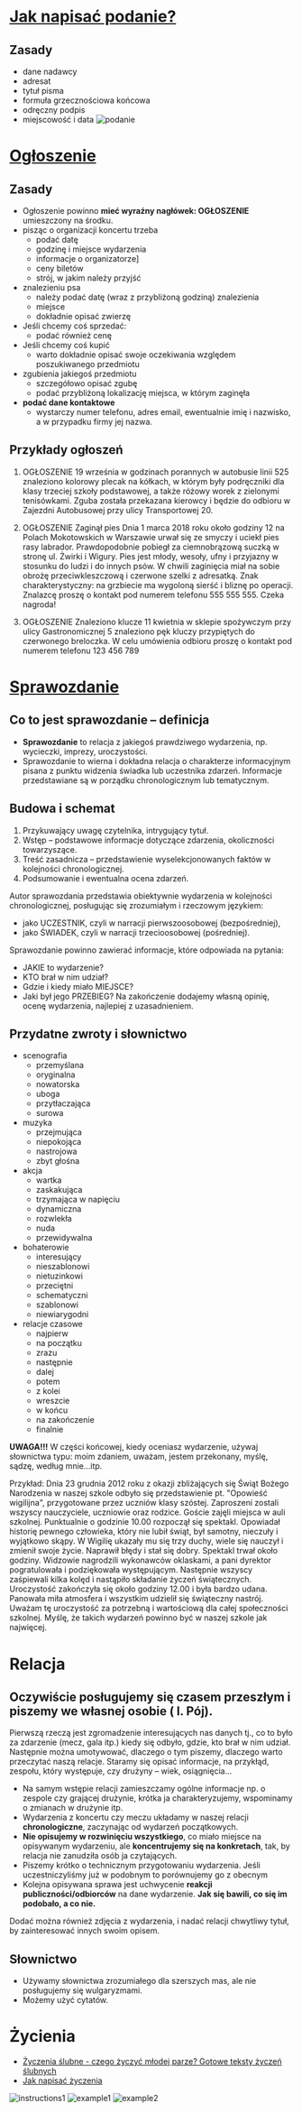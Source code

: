 # [Jak napisać podanie?](https://epodreczniki.pl/a/jak-napisac-podanie/DAX4dFDav)
## Zasady
* dane nadawcy
* adresat
* tytuł pisma
* formuła grzecznościowa końcowa
* odręczny podpis
* miejscowość i data
![podanie](./podanie.png)

# [Ogłoszenie](https://www.mjakmama24.pl/edukacja/pomoc-w-nauce/jak-napisac-ogloszenie-aa-Ugjq-RJ7j-1LzA.html)
## Zasady
* Ogłoszenie powinno **mieć wyraźny nagłówek: OGŁOSZENIE** umieszczony na środku.
* pisząc o organizacji koncertu trzeba
  * podać datę
  * godzinę i miejsce wydarzenia
  * informacje o organizatorze]
  * ceny biletów
  * strój, w jakim należy przyjść
* znalezieniu psa
  * należy podać datę (wraz z przybliżoną godziną) znalezienia
  * miejsce
  * dokładnie opisać zwierzę
* Jeśli chcemy coś sprzedać:
  * podać również cenę
* Jeśli chcemy coś kupić
  * warto dokładnie opisać swoje oczekiwania względem poszukiwanego przedmiotu
* zgubienia jakiegoś przedmiotu
  * szczegółowo opisać zgubę
  * podać przybliżoną lokalizację miejsca, w którym zaginęła
* **podać dane kontaktowe**
  * wystarczy numer telefonu, adres email, ewentualnie imię i nazwisko, a w przypadku firmy jej nazwa. 
## Przykłady ogłoszeń

1. OGŁOSZENIE
19 września w godzinach porannych w autobusie linii 525 znaleziono kolorowy plecak na kółkach, w którym były podręczniki dla klasy trzeciej szkoły podstawowej, a także różowy worek z zielonymi tenisówkami. Zguba została przekazana kierowcy i będzie do odbioru w Zajezdni Autobusowej przy ulicy Transportowej 20.

2. OGŁOSZENIE
Zaginął pies
Dnia 1 marca 2018 roku około godziny 12 na Polach Mokotowskich w Warszawie urwał się ze smyczy i uciekł pies rasy labrador. Prawdopodobnie pobiegł za ciemnobrązową suczką w stronę ul. Żwirki i Wigury. Pies jest młody, wesoły, ufny i przyjazny w stosunku do ludzi i do innych psów. W chwili zaginięcia miał na sobie obrożę przeciwkleszczową i czerwone szelki z adresatką. Znak charakterystyczny: na grzbiecie ma wygoloną sierść i bliznę po operacji. Znalazcę proszę o kontakt pod numerem telefonu 555 555 555. Czeka nagroda!

3. OGŁOSZENIE
Znaleziono klucze
11 kwietnia w sklepie spożywczym przy ulicy Gastronomicznej 5 znaleziono pęk kluczy przypiętych do czerwonego breloczka. W celu umówienia odbioru proszę o kontakt pod numerem telefonu 123 456 789

# [Sprawozdanie](https://eszkola.pl/jezyk-polski/sprawozdanie-8983.html)
## Co to jest sprawozdanie – definicja
- **Sprawozdanie** to relacja z jakiegoś prawdziwego wydarzenia, np. wycieczki, imprezy, uroczystości.
- Sprawozdanie to wierna i dokładna relacja o charakterze informacyjnym pisana z punktu widzenia świadka lub uczestnika zdarzeń. Informacje przedstawiane są w porządku chronologicznym lub tematycznym.

## Budowa i schemat
1. Przykuwający uwagę czytelnika, intrygujący tytuł.
2. Wstęp – podstawowe informacje dotyczące zdarzenia, okoliczności towarzyszące.
3. Treść zasadnicza – przedstawienie wyselekcjonowanych faktów w kolejności chronologicznej.
4. Podsumowanie i ewentualna ocena zdarzeń.

Autor sprawozdania przedstawia obiektywnie wydarzenia w kolejności chronologicznej, posługując się zrozumiałym i rzeczowym językiem:
- jako UCZESTNIK, czyli w narracji pierwszoosobowej (bezpośredniej),
- jako ŚWIADEK, czyli w narracji trzecioosobowej (pośredniej).

Sprawozdanie powinno zawierać informacje, które odpowiada na pytania:
- JAKIE to wydarzenie?
- KTO brał w nim udział?
- Gdzie i kiedy miało MIEJSCE?
- Jaki był jego PRZEBIEG?
Na zakończenie dodajemy własną opinię, ocenę wydarzenia, najlepiej z uzasadnieniem.

## Przydatne zwroty i słownictwo
* scenografia
  * przemyślana
  * oryginalna
  * nowatorska
  * uboga
  * przytłaczająca
  * surowa
* muzyka
  * przejmująca
  * niepokojąca
  * nastrojowa
  * zbyt głośna
* akcja
  * wartka
  * zaskakująca
  * trzymająca w napięciu
  * dynamiczna
  * rozwlekła
  * nuda
  * przewidywalna
* bohaterowie
  * interesujący
  * nieszablonowi
  * nietuzinkowi
  * przeciętni
  * schematyczni
  * szablonowi
  * niewiarygodni
* relacje czasowe
  * najpierw
  * na początku
  * zrazu
  * następnie
  * dalej
  * potem
  * z kolei
  * wreszcie
  * w końcu
  * na zakończenie
  * finalnie

**UWAGA!!!**
W części końcowej, kiedy oceniasz wydarzenie, używaj słownictwa typu:
moim zdaniem, uważam, jestem przekonany, myślę, sądzę, według mnie...itp.

Przykład:
Dnia 23 grudnia 2012 roku z okazji zbliżających się Świąt Bożego Narodzenia w naszej szkole odbyło się przedstawienie pt. "Opowieść wigilijna", przygotowane przez uczniów klasy szóstej. Zaproszeni zostali wszyscy nauczyciele, uczniowie oraz rodzice. Goście zajęli miejsca w auli szkolnej. Punktualnie o godzinie 10.00 rozpoczął się spektakl. Opowiadał historię pewnego człowieka, który nie lubił świąt, był samotny, nieczuły i wyjątkowo skąpy. W Wigilię ukazały mu się trzy duchy, wiele się nauczył i zmienił swoje życie. Naprawił błędy i stał się dobry. Spektakl trwał około godziny. Widzowie nagrodzili wykonawców oklaskami, a pani dyrektor pogratulowała i podziękowała występującym. Następnie wszyscy zaśpiewali kilka kolęd i nastąpiło składanie życzeń świątecznych. Uroczystość zakończyła się około godziny 12.00 i była bardzo udana. Panowała miła atmosfera i wszystkim udzielił się świąteczny nastrój. Uważam tę uroczystość za potrzebną i wartościową dla całej społeczności szkolnej. Myślę, że takich wydarzeń powinno być w naszej szkole jak najwięcej.

# Relacja
## Oczywiście **posługujemy się czasem przeszłym i piszemy we własnej osobie ( l. Pój)**.

Pierwszą rzeczą jest zgromadzenie interesujących nas danych tj., co to było za zdarzenie (mecz, gala itp.) kiedy się odbyło, gdzie, kto brał w nim udział. Następnie można umotywować, dlaczego o tym piszemy, dlaczego warto przeczytać naszą relacje. Staramy się opisać informacje, na przykłąd, zespołu, który występuje, czy drużyny – wiek, osiągnięcia…

- Na samym wstępie relacji zamieszczamy ogólne informacje np. o zespole czy grającej drużynie, krótka ja charakteryzujemy, wspominamy o zmianach w drużynie itp.
- Wydarzenia z koncertu czy meczu układamy w naszej relacji **chronologiczne**, zaczynając od wydarzeń początkowych. 
- **Nie opisujemy w rozwinięciu wszystkiego**, co miało miejsce na opisywanym wydarzeniu, ale **koncentrujemy się na konkretach**, tak, by relacja nie zanudziła osób ja czytających. 
- Piszemy krótko o technicznym przygotowaniu wydarzenia. Jeśli uczestniczyliśmy już w podobnym to porównujemy go z obecnym
- Kolejna opisywana sprawa jest uchwycenie **reakcji publiczności/odbiorców** na dane wydarzenie. **Jak się bawili, co się im podobało, a co nie.**

Dodać można również zdjęcia z wydarzenia, i nadać relacji chwytliwy tytuł, by zainteresować innych swoim opisem.

## Słownictwo
- Używamy słownictwa zrozumiałego dla szerszych mas, ale nie posługujemy się wulgaryzmami. 
- Możemy użyć cytatów.

# Życienia
- [Życzenia ślubne - czego życzyć młodej parze? Gotowe teksty życzeń ślubnych](https://polki.pl/slub-i-wesele/organizacja-i-formalnosci,przykladowe-zyczenia-slubne,10050167,artykul.html)
- [Jak napisać życzenia](https://www.ortograf.pl/zasady-pisowni/jak-napisac-zyczenia-schemat)

![instructions1](./zycienia.png)
![example1](./przykład1.png)
![example2](./przykład2.png)
